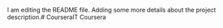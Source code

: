 I am editing the README file. Adding some more details about the project description.# CourseraIT
Coursera
